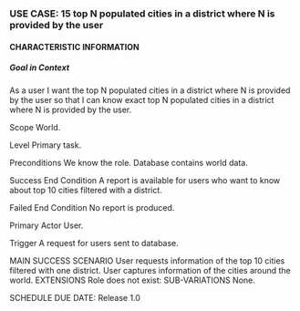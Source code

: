### USE CASE: 15 top N populated cities in a district where N is provided by the user
#### CHARACTERISTIC INFORMATION
##### Goal in Context
As a user I want the top N populated cities in a district where N is provided by the user so that I can know exact top N populated cities in a district where N is provided by the user.

Scope
World.

Level
Primary task.

Preconditions
We know the role. Database contains world data.

Success End Condition
A report is available for users who want to know about top 10 cities filtered with a district.

Failed End Condition
No report is produced.

Primary Actor
User.

Trigger
A request for users sent to database.

MAIN SUCCESS SCENARIO
User requests information of the top 10 cities filtered with one district.
User captures information of the cities around the world. 
EXTENSIONS
Role does not exist:
SUB-VARIATIONS
None.

SCHEDULE
DUE DATE: Release 1.0
